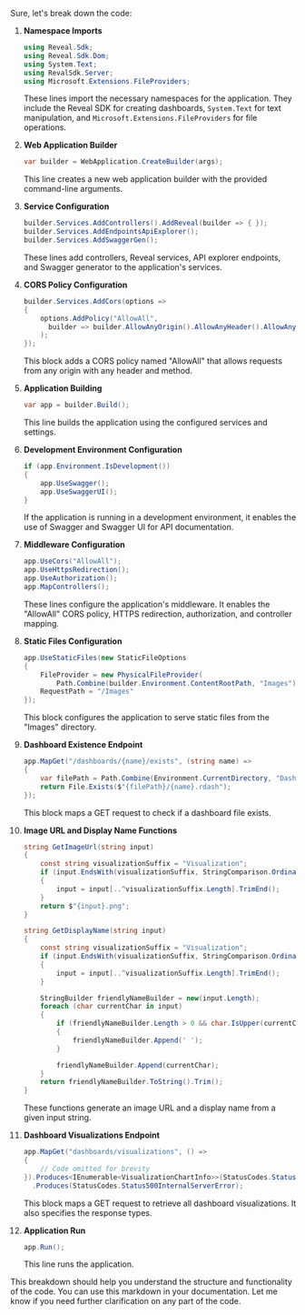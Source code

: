 Sure, let's break down the code:

1. **Namespace Imports**
   ```csharp
   using Reveal.Sdk;
   using Reveal.Sdk.Dom;
   using System.Text;
   using RevalSdk.Server;
   using Microsoft.Extensions.FileProviders;
   ```
   These lines import the necessary namespaces for the application. They include the Reveal SDK for creating dashboards, `System.Text` for text manipulation, and `Microsoft.Extensions.FileProviders` for file operations.

2. **Web Application Builder**
   ```csharp
   var builder = WebApplication.CreateBuilder(args);
   ```
   This line creates a new web application builder with the provided command-line arguments.

3. **Service Configuration**
   ```csharp
   builder.Services.AddControllers().AddReveal(builder => { });
   builder.Services.AddEndpointsApiExplorer();
   builder.Services.AddSwaggerGen();
   ```
   These lines add controllers, Reveal services, API explorer endpoints, and Swagger generator to the application's services.

4. **CORS Policy Configuration**
   ```csharp
   builder.Services.AddCors(options =>
   {
       options.AddPolicy("AllowAll",
         builder => builder.AllowAnyOrigin().AllowAnyHeader().AllowAnyMethod()
       );
   });
   ```
   This block adds a CORS policy named "AllowAll" that allows requests from any origin with any header and method.

5. **Application Building**
   ```csharp
   var app = builder.Build();
   ```
   This line builds the application using the configured services and settings.

6. **Development Environment Configuration**
   ```csharp
   if (app.Environment.IsDevelopment())
   {
       app.UseSwagger();
       app.UseSwaggerUI();
   }
   ```
   If the application is running in a development environment, it enables the use of Swagger and Swagger UI for API documentation.

7. **Middleware Configuration**
   ```csharp
   app.UseCors("AllowAll");
   app.UseHttpsRedirection();
   app.UseAuthorization();
   app.MapControllers();
   ```
   These lines configure the application's middleware. It enables the "AllowAll" CORS policy, HTTPS redirection, authorization, and controller mapping.

8. **Static Files Configuration**
   ```csharp
   app.UseStaticFiles(new StaticFileOptions
   {
       FileProvider = new PhysicalFileProvider(
           Path.Combine(builder.Environment.ContentRootPath, "Images")),
       RequestPath = "/Images"
   });
   ```
   This block configures the application to serve static files from the "Images" directory.

9. **Dashboard Existence Endpoint**
   ```csharp
   app.MapGet("/dashboards/{name}/exists", (string name) =>
   {
       var filePath = Path.Combine(Environment.CurrentDirectory, "Dashboards");
       return File.Exists($"{filePath}/{name}.rdash");
   });
   ```
   This block maps a GET request to check if a dashboard file exists.

10. **Image URL and Display Name Functions**
    ```csharp
    string GetImageUrl(string input)
    {
        const string visualizationSuffix = "Visualization";
        if (input.EndsWith(visualizationSuffix, StringComparison.OrdinalIgnoreCase))
        {
            input = input[..^visualizationSuffix.Length].TrimEnd();
        }
        return $"{input}.png";
    }

    string GetDisplayName(string input)
    {
        const string visualizationSuffix = "Visualization";
        if (input.EndsWith(visualizationSuffix, StringComparison.OrdinalIgnoreCase))
        {
            input = input[..^visualizationSuffix.Length].TrimEnd();
        }

        StringBuilder friendlyNameBuilder = new(input.Length);
        foreach (char currentChar in input)
        {
            if (friendlyNameBuilder.Length > 0 && char.IsUpper(currentChar))
            {
                friendlyNameBuilder.Append(' ');
            }

            friendlyNameBuilder.Append(currentChar);
        }
        return friendlyNameBuilder.ToString().Trim();
    }
    ```
    These functions generate an image URL and a display name from a given input string.

11. **Dashboard Visualizations Endpoint**
    ```csharp
    app.MapGet("dashboards/visualizations", () =>
    {
        // Code omitted for brevity
    }).Produces<IEnumerable<VisualizationChartInfo>>(StatusCodes.Status200OK)
      .Produces(StatusCodes.Status500InternalServerError);
    ```
    This block maps a GET request to retrieve all dashboard visualizations. It also specifies the response types.

12. **Application Run**
    ```csharp
    app.Run();
    ```
    This line runs the application.

This breakdown should help you understand the structure and functionality of the code. You can use this markdown in your documentation. Let me know if you need further clarification on any part of the code.

